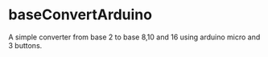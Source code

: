 # baseConvertArduino
A simple converter from base 2 to base 8,10 and 16 using arduino micro and 3 buttons.
